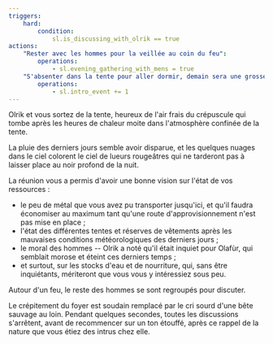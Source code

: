 ```yaml
---
triggers:
    hard:
        condition:
            sl.is_discussing_with_olrik == true
actions:
    "Rester avec les hommes pour la veillée au coin du feu":
        operations:
            - sl.evening_gathering_with_mens = true
    "S'absenter dans la tente pour aller dormir, demain sera une grosse journée":
        operations:
            - sl.intro_event += 1
---
```


Olrik et vous sortez de la tente, heureux de l'air frais du crépuscule qui tombe après les heures de chaleur moite dans l'atmosphère confinée de la tente.

La pluie des derniers jours semble avoir disparue, et les quelques nuages dans le ciel colorent le ciel de lueurs rougeâtres qui ne tarderont pas à laisser place au noir profond de la nuit.

La réunion vous a permis d'avoir une bonne vision sur l'état de vos ressources :

* le peu de métal que vous avez pu transporter jusqu'ici, et qu'il faudra économiser au maximum tant qu'une route d'approvisionnement n'est pas mise en place ;
* l'état des différentes tentes et réserves de vêtements après les mauvaises conditions météorologiques des derniers jours ;
* le moral des hommes -- Olrik a noté qu'il était inquiet pour Olafùr, qui semblait morose et éteint ces derniers temps ;
* et surtout, sur les stocks d'eau et de nourriture, qui, sans être inquiétants, mériteront que vous vous y intéressiez sous peu.

Autour d'un feu, le reste des hommes se sont regroupés pour discuter.

Le crépitement du foyer est soudain remplacé par le cri sourd d'une bête sauvage au loin. Pendant quelques secondes, toutes les discussions s'arrêtent, avant de recommencer sur un ton étouffé, après ce rappel de la nature que vous étiez des intrus chez elle.

